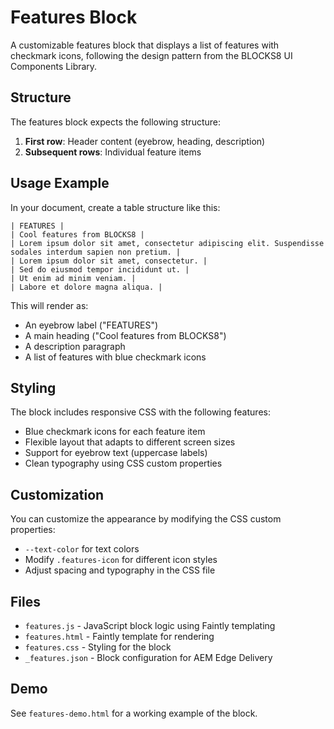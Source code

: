 # Features Block

A customizable features block that displays a list of features with checkmark icons, following the design pattern from the BLOCKS8 UI Components Library.

## Structure

The features block expects the following structure:

1. **First row**: Header content (eyebrow, heading, description)
2. **Subsequent rows**: Individual feature items

## Usage Example

In your document, create a table structure like this:

```
| FEATURES |
| Cool features from BLOCKS8 |
| Lorem ipsum dolor sit amet, consectetur adipiscing elit. Suspendisse sodales interdum sapien non pretium. |
| Lorem ipsum dolor sit amet, consectetur. |
| Sed do eiusmod tempor incididunt ut. |
| Ut enim ad minim veniam. |
| Labore et dolore magna aliqua. |
```

This will render as:
- An eyebrow label ("FEATURES")
- A main heading ("Cool features from BLOCKS8")
- A description paragraph
- A list of features with blue checkmark icons

## Styling

The block includes responsive CSS with the following features:
- Blue checkmark icons for each feature item
- Flexible layout that adapts to different screen sizes
- Support for eyebrow text (uppercase labels)
- Clean typography using CSS custom properties

## Customization

You can customize the appearance by modifying the CSS custom properties:
- `--text-color` for text colors
- Modify `.features-icon` for different icon styles
- Adjust spacing and typography in the CSS file

## Files

- `features.js` - JavaScript block logic using Faintly templating
- `features.html` - Faintly template for rendering
- `features.css` - Styling for the block
- `_features.json` - Block configuration for AEM Edge Delivery

## Demo

See `features-demo.html` for a working example of the block.
